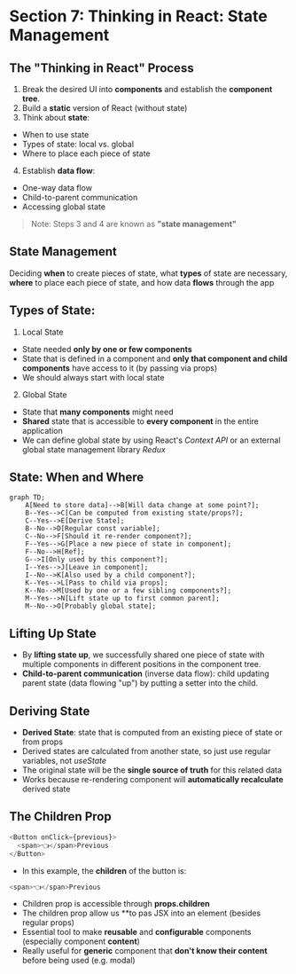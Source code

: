 # Section 7: Thinking in React: State Management

## The "Thinking in React" Process

1. Break the desired UI into **components** and establish the **component tree**.
2. Build a **static** version of React (without state)
3. Think about **state**:

- When to use state
- Types of state: local vs. global
- Where to place each piece of state

4. Establish **data flow**:

- One-way data flow
- Child-to-parent communication
- Accessing global state

> Note:
> Steps 3 and 4 are known as **"state management"**

## State Management

Deciding **when** to create pieces of state, what **types** of state are necessary, **where** to place each piece of state, and how data **flows** through the app

## Types of State:

1. Local State

- State needed **only by one or few components**
- State that is defined in a component and **only that component and child components** have access to it (by passing via props)
- We should always start with local state

2. Global State

- State that **many components** might need
- **Shared** state that is accessible to **every component** in the entire application
- We can define global state by using React's _Context API_ or an external global state management library _Redux_

## State: When and Where

```mermaid
graph TD;
    A[Need to store data]-->B[Will data change at some point?];
    B--Yes-->C[Can be computed from existing state/props?];
    C--Yes-->E[Derive State];
    B--No-->D[Regular const variable];
    C--No-->F[Should it re-render component?];
    F--Yes-->G[Place a new piece of state in component];
    F--No-->H[Ref];
    G-->I[Only used by this component?];
    I--Yes-->J[Leave in component];
    I--No-->K[Also used by a child component?];
    K--Yes-->L[Pass to child via props];
    K--No-->M[Used by one or a few sibling components?];
    M--Yes-->N[Lift state up to first common parent];
    M--No-->O[Probably global state];
```

## Lifting Up State

- By **lifting state up**, we successfully shared one piece of state with multiple components in different positions in the component tree.
- **Child-to-parent communication** (inverse data flow): child updating parent state (data flowing "up") by putting a setter into the child.

## Deriving State

- **Derived State**: state that is computed from an existing piece of state or from props
- Derived states are calculated from another state, so just use regular variables, not _useState_
- The original state will be the **single source of truth** for this related data
- Works because re-rendering component will **automatically recalculate** derived state

## The Children Prop

```js
<Button onClick={previous}>
  <span>👈</span>Previous
</Button>
```

- In this example, the **children** of the button is:

```js
<span>👈</span>Previous
```

- Children prop is accessible through **props.children**
- The children prop allow us \*\*to pas JSX into an element (besides regular props)
- Essential tool to make **reusable** and **configurable** components (especially component **content**)
- Really useful for **generic** component that **don't know their content** before being used (e.g. modal)
